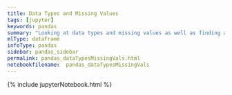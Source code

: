 ```yaml
---
title: Data Types and Missing Values
tags: [jupyter]
keywords: pandas
summary: "Looking at data types and missing values as well as finding and replacing entries."
mlType: dataFrame
infoType: pandas
sidebar: pandas_sidebar
permalink: pandas_dataTypesMissingVals.html
notebookfilename:  pandas_dataTypesMissingVals
---
```


{% include jupyterNotebook.html %}